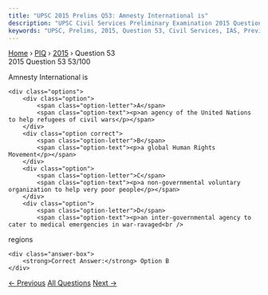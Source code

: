 ```yaml
---
title: "UPSC 2015 Prelims Q53: Amnesty International is"
description: "UPSC Civil Services Preliminary Examination 2015 Question 53 with options and answer"
keywords: "UPSC, Prelims, 2015, Question 53, Civil Services, IAS, Previous Year Questions"
---
```


<nav class="breadcrumb">
    <a href="../../">Home</a>
    <span>›</span>
    <a href="../">PIQ</a>
    <span>›</span>
    <a href="./">2015</a>
    <span>›</span>
    <span>Question 53</span>
</nav>

<div class="question-header">
    <div class="question-meta">
        <span class="year-badge">2015</span>
        <span class="question-number">Question 53</span>
        <span class="progress">53/100</span>
    </div>
    <div class="progress-bar">
        <div class="progress-fill" style="width: 53.0%"></div>
    </div>
</div>

<div class="question-content">
    <div class="question-text">
        <p>Amnesty International is</p>
    </div>
    
    <div class="options">
        <div class="option">
            <span class="option-letter">A</span>
            <span class="option-text"><p>an agency of the United Nations to help refugees of civil wars</p></span>
        </div>
        <div class="option correct">
            <span class="option-letter">B</span>
            <span class="option-text"><p>a global Human Rights Movement</p></span>
        </div>
        <div class="option">
            <span class="option-letter">C</span>
            <span class="option-text"><p>a non-governmental voluntary organization to help very poor people</p></span>
        </div>
        <div class="option">
            <span class="option-letter">D</span>
            <span class="option-text"><p>an inter-governmental agency to cater to medical emergencies in war-ravaged<br />
regions</p></span>
        </div>
    </div>

    <div class="answer-box">
        <strong>Correct Answer:</strong> Option B
    </div>
</div>

<div class="question-nav">
    <a href="../q052-which-one-of-the-following-national-parks-has-a-cl/" class="nav-btn prev">← Previous</a>
    <a href="../" class="nav-btn center">All Questions</a>
    <a href="../q054-with-reference-to-the-art-and-archaeological-histo/" class="nav-btn next">Next →</a>
</div>
